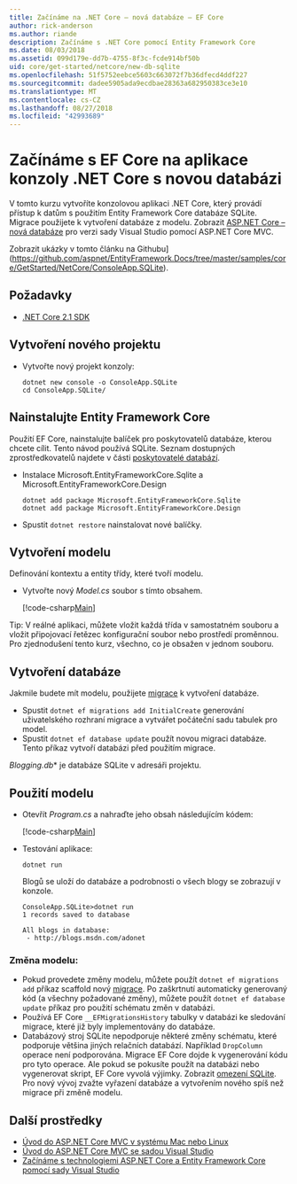 ```yaml
---
title: Začínáme na .NET Core – nová databáze – EF Core
author: rick-anderson
ms.author: riande
description: Začínáme s .NET Core pomocí Entity Framework Core
ms.date: 08/03/2018
ms.assetid: 099d179e-dd7b-4755-8f3c-fcde914bf50b
uid: core/get-started/netcore/new-db-sqlite
ms.openlocfilehash: 51f5752eebce5603c663072f7b36dfecd4ddf227
ms.sourcegitcommit: dadee5905ada9ecdbae28363a682950383ce3e10
ms.translationtype: MT
ms.contentlocale: cs-CZ
ms.lasthandoff: 08/27/2018
ms.locfileid: "42993689"
---
```

# <a name="getting-started-with-ef-core-on-net-core-console-app-with-a-new-database"></a>Začínáme s EF Core na aplikace konzoly .NET Core s novou databázi

V tomto kurzu vytvoříte konzolovou aplikaci .NET Core, který provádí přístup k datům s použitím Entity Framework Core databáze SQLite. Migrace použijete k vytvoření databáze z modelu. Zobrazit [ASP.NET Core – nová databáze](xref:core/get-started/aspnetcore/new-db) pro verzi sady Visual Studio pomocí ASP.NET Core MVC.

Zobrazit ukázky v tomto článku na Githubu] (https://github.com/aspnet/EntityFramework.Docs/tree/master/samples/core/GetStarted/NetCore/ConsoleApp.SQLite).

## <a name="prerequisites"></a>Požadavky

* [.NET Core 2.1 SDK](https://www.microsoft.com/net/core)

## <a name="create-a-new-project"></a>Vytvoření nového projektu

* Vytvořte nový projekt konzoly:

  ``` Console
  dotnet new console -o ConsoleApp.SQLite
  cd ConsoleApp.SQLite/
  ```

## <a name="install-entity-framework-core"></a>Nainstalujte Entity Framework Core

Použití EF Core, nainstalujte balíček pro poskytovatelů databáze, kterou chcete cílit. Tento návod používá SQLite. Seznam dostupných zprostředkovatelů najdete v části [poskytovatelé databází](../../providers/index.md).

* Instalace Microsoft.EntityFrameworkCore.Sqlite a Microsoft.EntityFrameworkCore.Design

  ```Console
  dotnet add package Microsoft.EntityFrameworkCore.Sqlite
  dotnet add package Microsoft.EntityFrameworkCore.Design
  ```

* Spustit `dotnet restore` nainstalovat nové balíčky.

## <a name="create-the-model"></a>Vytvoření modelu

Definování kontextu a entity třídy, které tvoří modelu.

* Vytvořte nový *Model.cs* soubor s tímto obsahem.

  [!code-csharp[Main](../../../../samples/core/GetStarted/NetCore/ConsoleApp.SQLite/Model.cs)]

Tip: V reálné aplikaci, můžete vložit každá třída v samostatném souboru a vložit připojovací řetězec konfigurační soubor nebo prostředí proměnnou. Pro zjednodušení tento kurz, všechno, co je obsažen v jednom souboru.

## <a name="create-the-database"></a>Vytvoření databáze

Jakmile budete mít modelu, použijete [migrace](https://docs.microsoft.com/aspnet/core/data/ef-mvc/migrations#introduction-to-migrations) k vytvoření databáze.

* Spustit `dotnet ef migrations add InitialCreate` generování uživatelského rozhraní migrace a vytvářet počáteční sadu tabulek pro model.
* Spustit `dotnet ef database update` použít novou migraci databáze. Tento příkaz vytvoří databázi před použitím migrace.

*Blogging.db** je databáze SQLite v adresáři projektu.

## <a name="use-the-model"></a>Použití modelu

* Otevřít *Program.cs* a nahraďte jeho obsah následujícím kódem:

  [!code-csharp[Main](../../../../samples/core/GetStarted/NetCore/ConsoleApp.SQLite/Program.cs)]

* Testování aplikace:

  `dotnet run`

  Blogů se uloží do databáze a podrobnosti o všech blogy se zobrazují v konzole.

  ```Console
  ConsoleApp.SQLite>dotnet run
  1 records saved to database

  All blogs in database:
   - http://blogs.msdn.com/adonet
  ```

### <a name="changing-the-model"></a>Změna modelu:

- Pokud provedete změny modelu, můžete použít `dotnet ef migrations add` příkaz scaffold nový [migrace](https://docs.microsoft.com/aspnet/core/data/ef-mvc/migrations#introduction-to-migrations). Po zaškrtnutí automaticky generovaný kód (a všechny požadované změny), můžete použít `dotnet ef database update` příkaz pro použití schématu změn v databázi.
- Používá EF Core `__EFMigrationsHistory` tabulky v databázi ke sledování migrace, které již byly implementovány do databáze.
- Databázový stroj SQLite nepodporuje některé změny schématu, které podporuje většina jiných relačních databází. Například `DropColumn` operace není podporována. Migrace EF Core dojde k vygenerování kódu pro tyto operace. Ale pokud se pokusíte použít na databázi nebo vygenerovat skript, EF Core vyvolá výjimky. Zobrazit [omezení SQLite](../../providers/sqlite/limitations.md). Pro nový vývoj zvažte vyřazení databáze a vytvořením nového spíš než migrace při změně modelu.

## <a name="additional-resources"></a>Další prostředky

* [Úvod do ASP.NET Core MVC v systému Mac nebo Linux](https://docs.microsoft.com/aspnet/core/tutorials/first-mvc-app-xplat/index)
* [Úvod do ASP.NET Core MVC se sadou Visual Studio](https://docs.microsoft.com/aspnet/core/tutorials/first-mvc-app/index)
* [Začínáme s technologiemi ASP.NET Core a Entity Framework Core pomocí sady Visual Studio](https://docs.microsoft.com/aspnet/core/data/ef-mvc/index)
